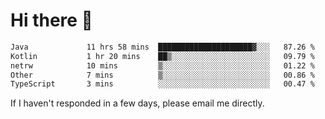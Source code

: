 # Hi there 👋
<!--START_SECTION:waka-->

```txt
Java             11 hrs 58 mins  █████████████████████▓░░░   87.26 %
Kotlin           1 hr 20 mins    ██▒░░░░░░░░░░░░░░░░░░░░░░   09.79 %
netrw            10 mins         ▒░░░░░░░░░░░░░░░░░░░░░░░░   01.22 %
Other            7 mins          ▒░░░░░░░░░░░░░░░░░░░░░░░░   00.86 %
TypeScript       3 mins          ░░░░░░░░░░░░░░░░░░░░░░░░░   00.47 %
```

<!--END_SECTION:waka-->

If I haven't responded in a few days, please email me directly. 
